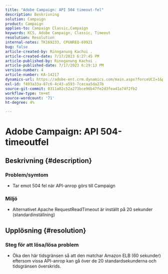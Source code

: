 ```yaml
---
title: "Adobe Campaign: API 504 timeout-fel"
description: Beskrivning
solution: Campaign
product: Campaign
applies-to: Campaign Classic,Campaign
keywords: KCS, Adobe Campaign, Classic, Timeout
resolution: Resolution
internal-notes: TK169233, CPGNREQ-69921
bug: false
article-created-by: Rinnganung Kachui .
article-created-date: 7/17/2023 6:27:45 PM
article-published-by: Rinnganung Kachui .
article-published-date: 7/17/2023 6:29:13 PM
version-number: 4
article-number: KA-14217
dynamics-url: https://adobe-ent.crm.dynamics.com/main.aspx?forceUCI=1&pagetype=entityrecord&etn=knowledgearticle&id=efdf219e-cf24-ee11-9cbd-6045bd0065f9
exl-id: f493a33a-87c6-4c43-a593-7cecaa5da27b
source-git-commit: 0311a02c52a273bce96b47fe2d3fea41a74f2fb2
workflow-type: tm+mt
source-wordcount: '71'
ht-degree: 4%

---
```


# Adobe Campaign: API 504-timeoutfel

## Beskrivning {#description}




### Problem/symtom



- Tar emot 504 fel när API-anrop görs till Campaign






### Miljö



- Alternativet Apache RequestReadTimeout är inställt på 20 sekunder (standardinställning)



## Upplösning {#resolution}




### Steg för att lösa/lösa problem



- Öka den här tidsgränsen så att den matchar Amazon ELB (60 sekunder) eftersom vissa API-anrop kan gå över de 20 standardsekunderna och tidsgränsen överskrids.
